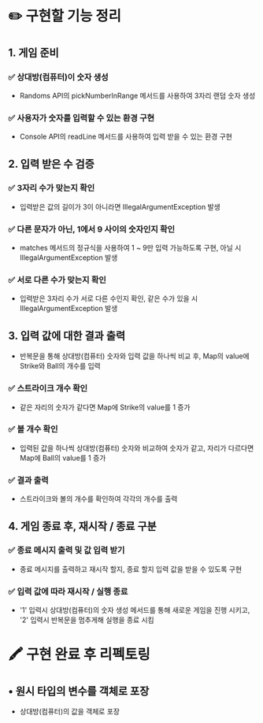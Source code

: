 # ✏️ 구현할 기능 정리
## 1. 게임 준비
### ✅ 상대방(컴퓨터)이 숫자 생성 
- Randoms API의 pickNumberInRange 메서드를 사용하여 3자리 랜덤 숫자 생성 
### ✅ 사용자가 숫자를 입력할 수 있는 환경 구현
- Console API의 readLine 메서드를 사용하여 입력 받을 수 있는 환경 구현
## 2. 입력 받은 수 검증 
### ✅ 3자리 수가 맞는지 확인
- 입력받은 값의 길이가 3이 아니라면 IllegalArgumentException 발생
### ✅ 다른 문자가 아닌, 1에서 9 사이의 숫자인지 확인
- matches 메서드의 정규식을 사용하여 1 ~ 9만 입력 가능하도록 구현, 아닐 시 IllegalArgumentException 발생
### ✅ 서로 다른 수가 맞는지 확인
- 입력받은 3자리 수가 서로 다른 수인지 확인, 같은 수가 있을 시 IllegalArgumentException 발생 
## 3. 입력 값에 대한 결과 출력
- 반복문을 통해 상대방(컴퓨터) 숫자와 입력 값을 하나씩 비교 후, Map의 value에 Strike와 Ball의 개수를 입력
### ✅ 스트라이크 개수 확인
- 같은 자리의 숫자가 같다면 Map에 Strike의 value를 1 증가
### ✅ 볼 개수 확인
- 입력된 값을 하나씩 상대방(컴퓨터) 숫자와 비교하여 숫자가 같고, 자리가 다르다면 Map에 Ball의 value를 1 증가 
### ✅ 결과 출력
- 스트라이크와 볼의 개수를 확인하여 각각의 개수를 출력
## 4. 게임 종료 후, 재시작 / 종료 구분
### ✅ 종료 메시지 출력 및 값 입력 받기
- 종료 메시지를 출력하고 재시작 할지, 종료 할지 입력 값을 받을 수 있도록 구현
### ✅ 입력 값에 따라 재시작 / 실행 종료 
- '1' 입력시 상대방(컴퓨터)의 숫자 생성 메서드를 통해 새로운 게임을 진행 시키고, '2' 입력시 반복문을 멈추게해 실행을 종료 시킴 
# 🖍️ 구현 완료 후 리펙토링
## • 원시 타입의 변수를 객체로 포장 
- 상대방(컴퓨터)의 값을 객체로 포장